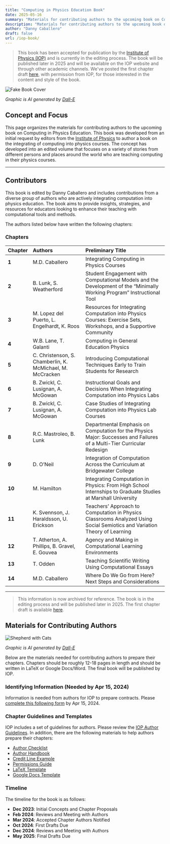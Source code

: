 ```yaml
---
title: "Computing in Physics Education Book"
date: 2025-05-16
summary: "Materials for contributing authors to the upcoming book on Computing in Physics Education, to be published by the Institute of Physics."
description: "Materials for contributing authors to the upcoming book on Computing in Physics Education, to be published by the Institute of Physics."
author: "Danny Caballero"
draft: false
url: /iop-book/
---
```


> This book has been accepted for publication by the [Institute of Physics (IOP)](https://iopscience.iop.org/) and is currently in the editing process. The book will be published later in 2025 and will be available on the IOP website and through other academic channels. We've posted the first chapter draft [here](/iop-book/chapter-1/), with permission from IOP, for those interested in the content and style of the book.

![Fake Book Cover](/img/IOP/cover.png)

*Graphic is AI generated by [Dall-E](https://openai.com/dall-e/)*

## Concept and Focus

This page organizes the materials for contributing authors to the upcoming book on Computing in Physics Education. This book was developed from an initial request by editors from the [Institute of Physics](https://iopscience.iop.org/) to author a book on the integrating of computing into physics courses. The concept has developed into an edited volume that focuses on a variety of stories from different persons and places around the world who are teaching computing in their physics courses.

---

## Contributors

This book is edited by Danny Caballero and includes contributions from a diverse group of authors who are actively integrating computation into physics education. The book aims to provide insights, strategies, and resources for educators looking to enhance their teaching with computational tools and methods.

The authors listed below have written the following chapters:

### Chapters

| Chapter | Authors | Preliminary Title |
| :------ | :------ | :---------------- |
| **1**  | M.D. Caballero | Integrating Computing in Physics Courses |
| **2**  | B. Lunk, S. Weatherford | Student Engagement with Computational Models and the Development of the “Minimally Working Program” Instructional Tool |
| **3**  | M. Lopez del Puerto, L. Engelhardt, K. Roos | Resources for Integrating Computation into Physics Courses: Exercise Sets, Workshops, and a Supportive Community |
| **4**  | W.B. Lane, T. Galanti | Computing in General Education Physics |
| **5**  | C. Christenson, S. Chamberlin, K. McMichael, M. McCracken | Introducing Computational Techniques Early to Train Students for Research |
| **6**  | B. Zwickl, C. Lusignan, A. McGowan | Instructional Goals and Decisions When Integrating Computation into Physics Labs |
| **7**  | B. Zwickl, C. Lusignan, A. McGowan | Case Studies of Integrating Computation into Physics Lab Courses |
| **8**  | R.C. Mastroleo, B. Lunk | Departmental Emphasis on Computation for the Physics Major: Successes and Failures of a Multi-Tier Curricular Redesign |
| **9**  | D. O’Neil | Integration of Computation Across the Curriculum at Bridgewater College |
| **10** | M. Hamilton | Integrating Computation in Physics: From High School Internships to Graduate Studies at Marshall University |
| **11** | K. Svennson, J. Haraldsson, U. Erickson | Teachers’ Approach to Computation in Physics Classrooms Analyzed Using Social Semiotics and Variation Theory of Learning |
| **12** | T. Atherton, A. Phillips, B. Gravel, E. Gouvea | Agency and Making in Computational Learning Environments |
| **13** | T. Odden | Teaching Scientific Writing Using Computational Essays |
| **14** | M.D. Caballero | Where Do We Go from Here? Next Steps and Considerations |

---

> This information is now archived for reference. The book is in the editing process and will be published later in 2025. The first chapter draft is available [here](/iop-book/chapter-1/).

## Materials for Contributing Authors

![Shepherd with Cats](/img/IOP/cats.png)

*Graphic is AI generated by [Dall-E](https://openai.com/dall-e/)*

Below are the materials needed for contributing authors to prepare their chapters. Chapters should be roughly 12-18 pages in length and should be written in LaTeX or Google Docs/Word. The final book will be published by IOP.

### Identifying Information (Needed by Apr 15, 2024)

Information is needed from authors for IOP to prepare contracts. Please [complete this following form](https://docs.google.com/spreadsheets/d/1C5QJ8VfeEADaeuqTEH_NSmtb6U4PLRLG6RlRyOiPN1g/edit#gid=1632730539) by Apr 15, 2024.

### Chapter Guidelines and Templates

IOP includes a set of guidelines for authors. Please review the [IOP Author Guidelines](https://publishingsupport.iopscience.iop.org/publishing-support/authors/authoring-for-journals/). In addition, there are the following materials to help authors prepare their chapters:

* [Author Checklist](https://drive.google.com/file/d/1XxYCUiae8r67KSA-N-1xq4O4yYmWJX0L/view?usp=drive_link)
* [Author Handbook](https://drive.google.com/file/d/1cIPrbX0VGr0_jJ3jx6s2SOys3Jdi0b-u/view?usp=drive_link)
* [Credit Line Example](https://drive.google.com/file/d/1yixyFbHjryHZ4uJZ4Xl1xcJrtwFpdBiW/view?usp=drive_link)
* [Permissions Guide](https://drive.google.com/file/d/1kU_j8OOIMamRZTuEiODT6enykYpCo4KO/view?usp=drive_link)
* [LaTeX Template](https://drive.google.com/file/d/1VMgrbfndy5yOh_6omCy0z3o9cmAu22cy/view?usp=drive_link)
* [Google Docs Template](https://docs.google.com/document/d/11mcN3I0lJ8Nos7yh1Bf_JY_nbuBCC58uPByW2DlQGjU/edit#heading=h.gjdgxs)

### Timeline

The timeline for the book is as follows:

- **Dec 2023**: Initial Concepts and Chapter Proposals
- **Feb 2024**: Reviews and Meeting with Authors
- **Mar 2024**: Accepted Chapter Authors Notified
- **Oct 2024**: First Drafts Due
- **Dec 2024**: Reviews and Meeting with Authors
- **May 2025**: Final Drafts Due